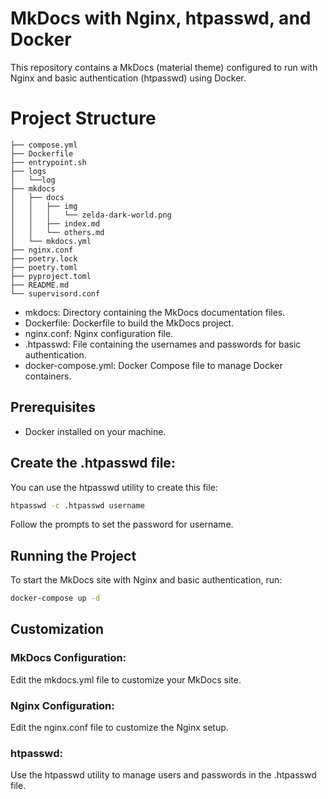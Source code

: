 
# MkDocs with Nginx, htpasswd, and Docker

This repository contains a MkDocs (material theme) configured to run with Nginx and basic authentication (htpasswd) using Docker.


# Project Structure

```
├── compose.yml
├── Dockerfile
├── entrypoint.sh
├── logs
│   └──log
├── mkdocs
│   ├── docs
│   │   ├── img
│   │   │   └── zelda-dark-world.png
│   │   ├── index.md
│   │   └── others.md
│   └── mkdocs.yml
├── nginx.conf
├── poetry.lock
├── poetry.toml
├── pyproject.toml
├── README.md
└── supervisord.conf
```

- mkdocs: Directory containing the MkDocs documentation files.
- Dockerfile: Dockerfile to build the MkDocs project.
- nginx.conf: Nginx configuration file.
- .htpasswd: File containing the usernames and passwords for basic authentication.
- docker-compose.yml: Docker Compose file to manage Docker containers.

## Prerequisites

- Docker installed on your machine.

## Create the .htpasswd file:

You can use the htpasswd utility to create this file:


```bash
htpasswd -c .htpasswd username
```

Follow the prompts to set the password for username.

## Running the Project

To start the MkDocs site with Nginx and basic authentication, run:

```bash
docker-compose up -d
```

## Customization

### MkDocs Configuration:

Edit the mkdocs.yml file to customize your MkDocs site.

### Nginx Configuration:

Edit the nginx.conf file to customize the Nginx setup.

### htpasswd:

Use the htpasswd utility to manage users and passwords in the .htpasswd file.

